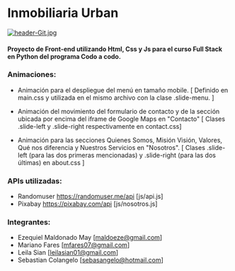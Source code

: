 # Inmobiliaria Urban
[![header-Git.jpg](https://i.postimg.cc/HLrHTyC2/header-Git.jpg)](https://postimg.cc/mcWKwhkz)
#### Proyecto de Front-end utilizando Html, Css y Js para el curso Full Stack en Python del programa Codo a codo.

### Animaciones:

- Animación para el despliegue del menú en tamaño mobile. 
[ Definido en main.css y utilizada en el mismo archivo con la clase .slide-menu. ]

- Animación del movimiento del formulario de contacto y de la sección ubicada por encima del iframe de Google Maps en "Contacto"
[ Clases .slide-left y .slide-right respectivamente en contact.css]

- Animación para las secciones Quienes Somos, Misión Visión, Valores, Qué nos diferencia y Nuestros Servicios en "Nosotros".
[ Clases .slide-left (para las dos primeras mencionadas) y .slide-right (para las dos últimas) en about.css ] 


### APIs utilizadas:

- Randomuser https://randomuser.me/api [js/api.js]
- Pixabay https://pixabay.com/api [js/nosotros.js]

### Integrantes:

* Ezequiel Maldonado May [maldoeze@gmail.com]
* Mariano Fares          [mfares07@gmail.com]
* Leila Sian             [leilasian01@gmail.com]     
* Sebastian Colangelo    [sebasangelo@hotmail.com]
